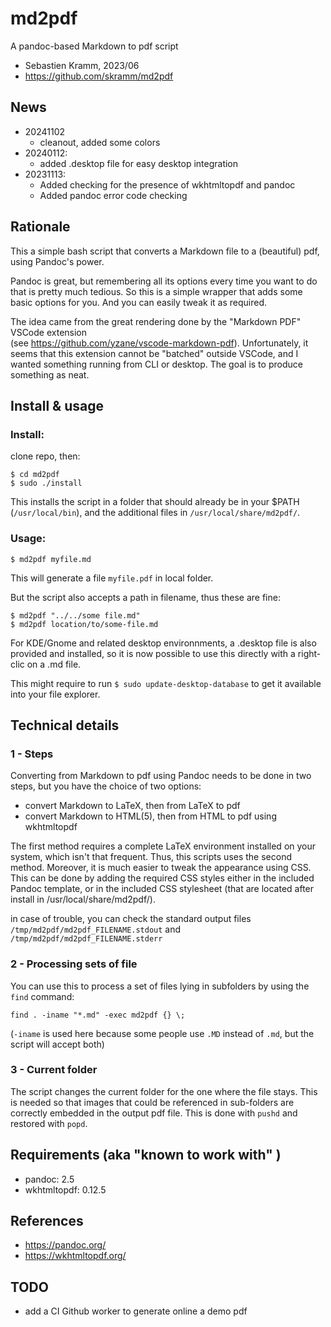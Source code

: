 # md2pdf
A pandoc-based Markdown to pdf script

* Sebastien Kramm, 2023/06
* https://github.com/skramm/md2pdf

## News
* 20241102
  * cleanout, added some colors
* 20240112:
  * added .desktop file for easy desktop integration
* 20231113:
  * Added checking for the presence of wkhtmltopdf and pandoc
  * Added pandoc error code checking

## Rationale

This a simple bash script that converts a Markdown file to a (beautiful) pdf, using Pandoc's power.

Pandoc is great, but remembering all its options every time you want to do that is pretty much tedious.
So this is a simple wrapper that adds some basic options for you.
And you can easily tweak it as required.

The idea came from the great rendering done by the "Markdown PDF" VSCode extension<br>
(see https://github.com/yzane/vscode-markdown-pdf).
Unfortunately, it seems that this extension cannot be "batched" outside VSCode, and I wanted something running from CLI or desktop.
The goal is to produce something as neat.

## Install & usage

### Install:
clone repo, then:
```
$ cd md2pdf
$ sudo ./install
```

This installs the script in a folder that should already be in your $PATH (`/usr/local/bin`), and the additional files in `/usr/local/share/md2pdf/`.

### Usage:
```
$ md2pdf myfile.md
```
This will generate a file `myfile.pdf` in local folder.

But the script also accepts a path in filename, thus these are fine:
```
$ md2pdf "../../some file.md"
$ md2pdf location/to/some-file.md
```

For KDE/Gnome and related desktop environnments, a .desktop file is also provided and installed, so it is now possible to use this directly with a right-clic on a .md file.

This might require to run `$ sudo update-desktop-database` to get it available into your file explorer.


## Technical details

### 1 - Steps
Converting from Markdown to pdf using Pandoc needs to be done in two steps, but you have the choice of two options:

* convert Markdown to LaTeX, then from LaTeX to pdf
* convert Markdown to HTML(5), then from HTML to pdf using wkhtmltopdf

The first method requires a complete LaTeX environment installed on your system, which isn't that frequent.
Thus, this scripts uses the second method.
Moreover, it is much easier to tweak the appearance using CSS.
This can be done by adding the required CSS styles either in the included Pandoc template, or in the included CSS stylesheet
(that are located after install in /usr/local/share/md2pdf/).

in case of trouble, you can check the standard output files
`/tmp/md2pdf/md2pdf_FILENAME.stdout` and `/tmp/md2pdf/md2pdf_FILENAME.stderr`

### 2 - Processing sets of file

You can use this to process a set of files lying in subfolders by using the `find` command:
```
find . -iname "*.md" -exec md2pdf {} \;
```

(`-iname` is used here because some people use `.MD` instead of `.md`, but the script will accept both)


### 3 - Current folder

The script changes the current folder for the one where the file stays.
This is needed so that images that could be referenced in sub-folders are correctly embedded in the output pdf file.
This is done with `pushd` and restored with `popd`.

## Requirements (aka "known to work with" )

* pandoc: 2.5
* wkhtmltopdf: 0.12.5

## References
* https://pandoc.org/
* https://wkhtmltopdf.org/

## TODO

* add a CI Github worker to generate online a demo pdf

